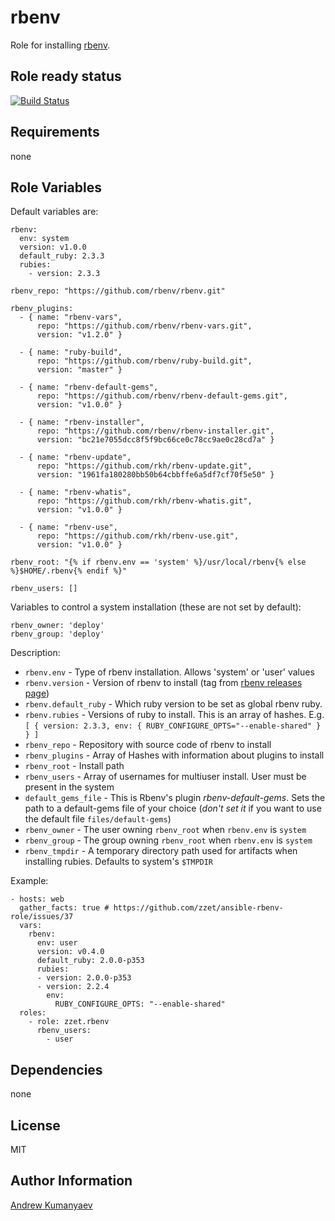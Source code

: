 rbenv
========

Role for installing [rbenv](https://github.com/sstephenson/rbenv).

Role ready status
------------

[![Build Status](https://travis-ci.org/zzet/ansible-rbenv-role.png?branch=master)](https://travis-ci.org/zzet/ansible-rbenv-role)

Requirements
------------

none

Role Variables
--------------

Default variables are:

    rbenv:
      env: system
      version: v1.0.0
      default_ruby: 2.3.3
      rubies:
        - version: 2.3.3

    rbenv_repo: "https://github.com/rbenv/rbenv.git"

    rbenv_plugins:
      - { name: "rbenv-vars",
          repo: "https://github.com/rbenv/rbenv-vars.git",
          version: "v1.2.0" }

      - { name: "ruby-build",
          repo: "https://github.com/rbenv/ruby-build.git",
          version: "master" }

      - { name: "rbenv-default-gems",
          repo: "https://github.com/rbenv/rbenv-default-gems.git",
          version: "v1.0.0" }

      - { name: "rbenv-installer",
          repo: "https://github.com/rbenv/rbenv-installer.git",
          version: "bc21e7055dcc8f5f9bc66ce0c78cc9ae0c28cd7a" }

      - { name: "rbenv-update",
          repo: "https://github.com/rkh/rbenv-update.git",
          version: "1961fa180280bb50b64cbbffe6a5df7cf70f5e50" }

      - { name: "rbenv-whatis",
          repo: "https://github.com/rkh/rbenv-whatis.git",
          version: "v1.0.0" }

      - { name: "rbenv-use",
          repo: "https://github.com/rkh/rbenv-use.git",
          version: "v1.0.0" }

    rbenv_root: "{% if rbenv.env == 'system' %}/usr/local/rbenv{% else %}$HOME/.rbenv{% endif %}"

    rbenv_users: []

Variables to control a system installation (these are not set by default):

    rbenv_owner: 'deploy'
    rbenv_group: 'deploy'

Description:

- ` rbenv.env ` - Type of rbenv installation. Allows 'system' or 'user' values
- ` rbenv.version ` - Version of rbenv to install (tag from [rbenv releases page](https://github.com/sstephenson/rbenv/releases))
- ` rbenv.default_ruby ` - Which ruby version to be set as global rbenv ruby.
- ` rbenv.rubies ` - Versions of ruby to install. This is an array of hashes. E.g. `[ { version: 2.3.3, env: { RUBY_CONFIGURE_OPTS="--enable-shared" } } ]`
- ` rbenv_repo ` - Repository with source code of rbenv to install
- ` rbenv_plugins ` - Array of Hashes with information about plugins to install
- ` rbenv_root ` - Install path
- ` rbenv_users ` - Array of usernames for multiuser install. User must be present in the system
- ` default_gems_file ` - This is Rbenv's plugin _rbenv-default-gems_. Sets the path to a default-gems file of your choice (_don't set it_ if you want to use the default file `files/default-gems`)
- ` rbenv_owner ` - The user  owning `rbenv_root` when `rbenv.env` is `system`
- ` rbenv_group ` - The group owning `rbenv_root` when `rbenv.env` is `system`
- ` rbenv_tmpdir ` - A temporary directory path used for artifacts when installing rubies. Defaults to system's `$TMPDIR`

Example:

    - hosts: web
      gather_facts: true # https://github.com/zzet/ansible-rbenv-role/issues/37
      vars:
        rbenv:
          env: user
          version: v0.4.0
          default_ruby: 2.0.0-p353
          rubies:
          - version: 2.0.0-p353
          - version: 2.2.4
            env:
              RUBY_CONFIGURE_OPTS: "--enable-shared"
      roles:
        - role: zzet.rbenv
          rbenv_users:
            - user

Dependencies
------------

none

License
-------

MIT

Author Information
------------------

[Andrew Kumanyaev](http://github.com/zzet)
